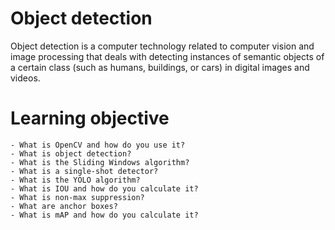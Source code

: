 # Object detection

Object detection is a computer technology related to computer vision and image processing that deals with detecting instances of semantic objects of a certain class (such as humans, buildings, or cars) in digital images and videos.

# Learning objective

	- What is OpenCV and how do you use it?
	- What is object detection?
	- What is the Sliding Windows algorithm?
	- What is a single-shot detector?
	- What is the YOLO algorithm?
	- What is IOU and how do you calculate it?
	- What is non-max suppression?
	- What are anchor boxes?
	- What is mAP and how do you calculate it?


